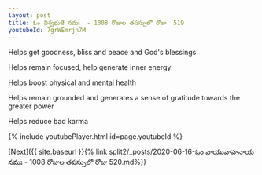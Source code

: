 ```yaml
---
layout: post
title: ఓం విశ్వభుజే నమః  - 1008 రోజుల తపస్సులో రోజు  519
youtubeId: 7grWEmrjn7M
---
```

 
 
Helps get goodness, bliss and peace and God's blessings
 
Helps remain focused, help generate inner energy 
 
Helps boost physical and mental health 
 
Helps remain grounded and generates a sense of gratitude towards the greater power 
 
Helps reduce bad karma
 
 
 
 


{% include youtubePlayer.html id=page.youtubeId %}
 
[Next]({{ site.baseurl }}{% link  split2/_posts/2020-06-16-ఓం వాయువాహనాయ నమః  - 1008 రోజుల తపస్సులో రోజు  520.md%})
 
